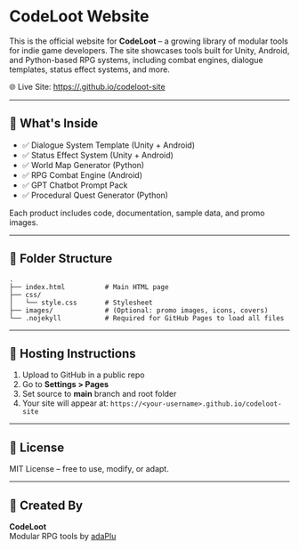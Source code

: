 # CodeLoot Website

This is the official website for **CodeLoot** – a growing library of modular tools for indie game developers. The site showcases tools built for Unity, Android, and Python-based RPG systems, including combat engines, dialogue templates, status effect systems, and more.

🌐 Live Site: [https://<your-username>.github.io/codeloot-site](https://<your-username>.github.io/codeloot-site)

---

## 🧰 What's Inside

- ✅ Dialogue System Template (Unity + Android)
- ✅ Status Effect System (Unity + Android)
- ✅ World Map Generator (Python)
- ✅ RPG Combat Engine (Android)
- ✅ GPT Chatbot Prompt Pack
- ✅ Procedural Quest Generator (Python)

Each product includes code, documentation, sample data, and promo images.

---

## 📁 Folder Structure

```
.
├── index.html          # Main HTML page
├── css/
│   └── style.css       # Stylesheet
├── images/             # (Optional: promo images, icons, covers)
└── .nojekyll           # Required for GitHub Pages to load all files
```

---

## 🚀 Hosting Instructions

1. Upload to GitHub in a public repo
2. Go to **Settings > Pages**
3. Set source to **main** branch and root folder
4. Your site will appear at:
   `https://<your-username>.github.io/codeloot-site`

---

## 📜 License

MIT License – free to use, modify, or adapt.

---

## 🧠 Created By

**CodeLoot**  
Modular RPG tools by [adaPlu](https://github.com/adaPlu)

